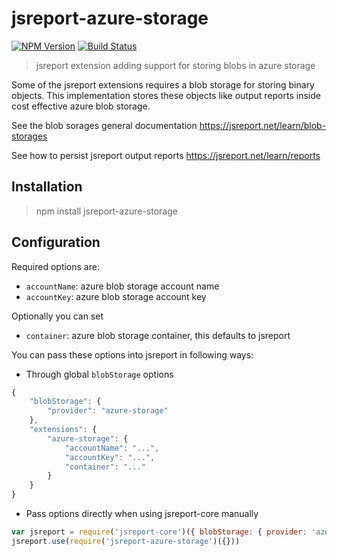 
# jsreport-azure-storage
[![NPM Version](http://img.shields.io/npm/v/jsreport-azure-storage.svg?style=flat-square)](https://npmjs.com/package/jsreport-azure-storage)
[![Build Status](https://travis-ci.com/jsreport/jsreport-azure-storage.png?branch=master)](https://travis-ci.org/jsreport/jsreport-azure-storage)

> jsreport extension adding support for storing blobs in azure storage

Some of the jsreport extensions requires a blob storage for storing binary objects. This implementation stores these objects like output reports inside cost effective azure blob storage.

See the blob sorages general documentation
https://jsreport.net/learn/blob-storages

See how to persist jsreport output reports
https://jsreport.net/learn/reports

## Installation

> npm install jsreport-azure-storage

## Configuration

Required options are:
- `accountName`:  azure blob storage account name
- `accountKey`:  azure blob storage account key

Optionally you can set
- `container`: azure blob storage container, this defaults to jsreport

You can pass these options into jsreport in following ways:

- Through global `blobStorage` options
```js
{
	"blobStorage": {  
		"provider": "azure-storage"
	},
	"extensions": {
		"azure-storage": {
			"accountName": "...",
			"accountKey": "...",
			"container": "..."
		}
	}
}
```

- Pass options directly when using jsreport-core manually
```js
var jsreport = require('jsreport-core')({ blobStorage: { provider: 'azure-storage' } })
jsreport.use(require('jsreport-azure-storage')({}))
```
